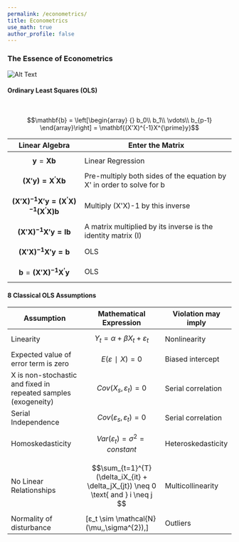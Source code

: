 ```yaml
---
permalink: /econometrics/
title: Econometrics
use_math: true
author_profile: false
---
```



### The Essence of Econometrics

![Alt Text](http://4.bp.blogspot.com/-qn3YRa-rr50/TZOzK29BAXI/AAAAAAAABCA/tZIYm6ApLhs/s1600/metrics_shirts_academicabstractions_com.jpg)

#### Ordinary Least Squares (OLS)
<br>

$$\mathbf{b} = \left[\begin{array}
{}
b_0\\
b_1\\
\vdots\\
b_{p-1}
\end{array}\right]
= \mathbf{(X'X)^{-1}X^{\prime}y}$$

Linear Algebra | Enter the Matrix
---------------|-----------------
$$\mathbf{y} = \mathbf{Xb}$$ | Linear Regression
$$\mathbf{(X'y) =X^{\prime}Xb}$$|Pre-multiply both sides of the equation by X' in order to solve for b
$$\mathbf{(X'X)^{-1}X'y =(X^{\prime}X)^{-1}(X^{\prime}X)b}$$|Multiply (X'X)-1 by this inverse
$$\mathbf{(X'X)^{-1}X'y = Ib}$$|A matrix multiplied by its inverse is the identity matrix (I)
$$\mathbf{(X'X)^{-1}X'y = b}$$| OLS
$$\mathbf{b} = \mathbf{(X'X)^{-1}X^{\prime}y}$$| OLS

#### 8 Classical OLS Assumptions
Assumption      | Mathematical Expression            | Violation may imply
----------------|------------------------------------|-----------------------
Linearity       | $$Y_t = \alpha + \beta X_t + ε_t$$ |  Nonlinearity
Expected value of error term is zero| $$E(ε∣X) = 0$$ |  Biased intercept  
X is non-stochastic and fixed in repeated samples (exogeneity) | $$Cov(X_s, ε_t) = 0$$ | Serial correlation
Serial Independence | $$Cov(ε_s, ε_t) = 0 $$        | Serial correlation
Homoskedasticity | $$Var(ε_t) = \sigma^2 = constant$$ | Heteroskedasticity
No Linear Relationships |  $$\sum_{t=1}^{T} (\delta_iX_{it} + \delta_jX_{jt}) \neq 0 \text{ and } i \neq j $$                            |Multicollinearity
Normality of disturbance | \[ε_t \sim \mathcal{N}(\mu,\,\sigma^{2})\,\]             | Outliers

<!---

https://www.albert.io/blog/key-assumptions-of-ols-econometrics-review/
http://statisticsbyjim.com/regression/ols-linear-regression-assumptions/
#### Scalars, Vectors, Matrices and Tensors

Welcome to Matrix
Scalar: one number
Vector: row/column of numbers
Matrix: many rows & columns
Tensors:
Machines :love Matrix

![Alt Text](https://upload.wikimedia.org/wikipedia/commons/6/6a/Agency_Matrix_Cube.png)



#### Python Code
```Python
import numpy as np
A = np.array([[1,2], [3,4], [5,6]])
A.T
A_inv = np.linalg.inv(A)
```

![BI](https://public.tableau.com/views/HongKongDistrictsandConstituencyAreasBoundaryMap_0/Sheet1?:embed=y&:display_count=yes&publish=yes)


<div class='tableauPlaceholder' id='viz1543025014426' style='position: relative'><noscript><a href='#'><img alt=' ' src='https:&#47;&#47;public.tableau.com&#47;static&#47;images&#47;Ho&#47;HongKongDistrictsandConstituencyAreasBoundaryMap_0&#47;Sheet1&#47;1_rss.png' style='border: none' /></a></noscript><object class='tableauViz'  style='display:none;'><param name='host_url' value='https%3A%2F%2Fpublic.tableau.com%2F' /> <param name='embed_code_version' value='3' /> <param name='site_root' value='' /><param name='name' value='HongKongDistrictsandConstituencyAreasBoundaryMap_0&#47;Sheet1' /><param name='tabs' value='no' /><param name='toolbar' value='yes' /><param name='static_image' value='https:&#47;&#47;public.tableau.com&#47;static&#47;images&#47;Ho&#47;HongKongDistrictsandConstituencyAreasBoundaryMap_0&#47;Sheet1&#47;1.png' /> <param name='animate_transition' value='yes' /><param name='display_static_image' value='yes' /><param name='display_spinner' value='yes' /><param name='display_overlay' value='yes' /><param name='display_count' value='yes' /><param name='filter' value='publish=yes' /></object></div>                <script type='text/javascript'>                    var divElement = document.getElementById('viz1543025014426');                    var vizElement = divElement.getElementsByTagName('object')[0];                    vizElement.style.width='100%';vizElement.style.height=(divElement.offsetWidth*0.75)+'px';                    var scriptElement = document.createElement('script');                    scriptElement.src = 'https://public.tableau.com/javascripts/api/viz_v1.js';                    vizElement.parentNode.insertBefore(scriptElement, vizElement);                </script>











<!---

$$\mathbf{b} = \mathbf{(X'X)^{-1}X^{\prime}y}$$

$$\mathbf{b} = \left[\begin{array}
{}
b_0\\
b_1\\
\vdots\\
b_{p-1}
\end{array}\right]
= \mathbf{(X'X)^{-1}X^{\prime}y}
$$

$$\mathbf{y} = \mathbf{Xb+e}$$

$$\mathbf{y} = \mathbf{Xb}$$

$$\mathbf{(X'y) =X^{\prime}Xb}$$

$$\mathbf{(X'X)^{-1}X'y =(X^{\prime}X)^{-1}(X^{\prime}X)b}$$

$$\mathbf{(X'X)^{-1}X'y = Ib}$$

$$\mathbf{(X'X)^{-1}X'y = b}$$

http://www.math.mcgill.ca/yyang/regression/RMarkdown/example.html

<!---

<div class='card-section'>
    <div class='skills'>
        <div class='skills-col'>
            <div class="skills-cat">Data Wrangling</div>
            <div class="skills-item">
                <img src="../images/logo/dplyr.jpg" width="30" alt="dplyr icon" title="dplyr">
                dplyr
            </div>
            <div class="skills-item">
                <img src="../images/logo/purrr.jpg" width="30" alt="purrr icon" title="purrr">
                purrr
            </div>
        </div>
        <div class='skills-col'>
            <div class="skills-cat">Machine Learning</div>
            <div class="skills-item">
                <img src="../images/logo/forecast.png" width="30" alt="forecast icon" title="forecast">
                forecast
            </div>
            <div class="skills-item">
                <img src="../images/logo/h2o.png" width="30" alt="h2o icon" title="h2o">
                h2o
            </div>
            <div class="skills-item">
                <img src="../images/logo/sklearn.png" width="30" alt="sklearn icon" title="scikit-learn">
                scikit-learn
            </div>
        </div>
        <div class='skills-col'>
            <div class="skills-cat">Data Viz/DL</div>
            <div class="skills-item">
                <img src="../images/logo/qliksense.PNG" width="30" alt="qliksense icon" title="qliksense">
                qliksense
            </div>
            <div class="skills-item">
                <img src="../images/logo/tableau.PNG" width="30" alt="tableau icon" title="tableau">
                tableau
            </div>
        </div>
        </div>
        </div>

--->
